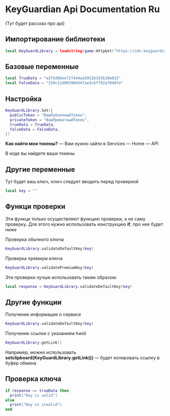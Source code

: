 # KeyGuardian Api Documentation Ru

(Тут будет рассказ про api)

## Импортирование библиотеки

```lua
local KeyGuardLibrary = loadstring(game:HttpGet("https://cdn.keyguardian.org/library/v1.0.0.lua"))
```

## Базовые переменные

```lua
local TrueData = "e2f5d88ee72f444aa5952b3d3b19e015"
local FalseData = "158c11d003904547ae3cbff92a78407a"
```

## Настройка

```lua
KeyGuardLibrary.Set({
  publicToken = "ВашПубличныйТокен",
  privateToken = "ВашПриватныйТокен",
  trueData = TrueData,
  falseData = FalseData,
})
```

**Как найти мои токены?** —
Вам нужно зайти в Services — Home — API

В коде вы найдете ваши токены

## Другие переменные
Тут будет ваш ключ, ключ следует вводить перед проверкой

```lua
local key = ""
```

## Функци проверки
Эти функци только осуществляют функцию проверки, а не саму проверку.
Для этого нужно использовать конструкцию **if**, про нее будет ниже

Проверка обычного ключа
```lua
KeyGuardLibrary.validateDefaultKey(key)
```

Проверка премиум ключа
```lua
KeyGuardLibrary.validatePremiumKey(key)
```

Эти проверки лучше использовать таким образом:
```lua
local response = KeyGuardLibrary.validateDefaultKey(key)
```
## Другие функции
Получение информации о сервисе
```lua
KeyGuardLibrary.validateDefaultKey(key)
```

Получение ссылки с указанием hwid
```lua
KeyGuardLibrary.getLink()
```
Например, можно использовать **setclipboard(KeyGuardLibrary.getLink())** — будет копировать ссылку в буфер обмена

## Проверка ключа
```lua
if response == trueData then
  print("Key is valid")
else
  print("Key is invalid")
end
```
